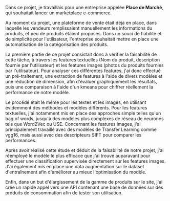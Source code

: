 Dans ce projet, je travaillais pour une entreprise appelée **Place de Marché**, qui souhaitait lancer un marketplace e-commerce.

Au moment du projet, une plateforme de vente était déjà en place, dans laquelle les vendeurs remplissaient manuellement les informations du produits, et peu de produits étaient proposés. Dans un souci de fiabilité 
et de simplicité pour l'utilisateur, l'entreprise souhaitait mettre en place une automatisation de la catégorisation des produits.

La première partie de ce projet consistait donc à vérifier la faisabilité de cette tâche, à travers les features textuelles (Nom du produit, description fournie par l'utilisateur) et les features images (photos du produits
fournies par l'utilisateur). Pour analyser ces différentes features, j'ai donc effectué un pré-traitement, une extraction de features à l'aide de divers modèles et une réduction de dimension, afin d'évaluer graphiquement 
les résultats, puis une comparaison à l'aide d'un kmeans pour chiffrer réellement la performance de notre modèle.

Le procédé était le même pour les textes et les images, en utilisant évidemment des méthodes et modèles différents. Pour les features textuelles, j'ai notamment mis en place des approches simple telles qu'un bag of words,
jusqu'à des modèles plus complexes de réseau de neurones tels que Word2Vec ou USE. Concernant les features images, j'ai principalement travaillé avec des modèles de Transfer Learning comme vgg16, mais aussi avec des
descripteurs SIFT pour comparer les performances.

Après avoir réalisé cette étude et déduit de la faisabilité de notre projet, j'ai réemployé le modèle le plus efficace que j'ai trouvé auparavant pour effectuer une classification supervisée directement sur les features
images. J'ai également mis en place une data augmentation sur le dataset d'entraînement afin d'améliorer au mieux l'optimisation du modèle.

Enfin, dans un but d'élargissement de la gamme de produits sur le site, j'ai crée un rapide appel vers une API contenant une base de données sur des produits de consommation afin de tester son utilisation.
